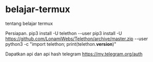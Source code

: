 # belajar-termux
tentang belajar termux

Persiapan.
pip3 install -U telethon --user
pip3 install -U https://github.com/LonamiWebs/Telethon/archive/master.zip --user
python3 -c "import telethon; print(telethon.__version__)"

Dapatkan api dan api hash telegram https://my.telegram.org/auth

